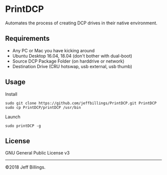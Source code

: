 # PrintDCP
Automates the process of creating DCP drives in their native environment.

## Requirements
- Any PC or Mac you have kicking around
- Ubuntu Desktop 16.04, 18.04 (don't bother with dual-boot)
- Source DCP Package Folder (on harddrive or network)
- Destination Drive (CRU hotswap, usb external, usb thumb)

## Usage
Install
```
sudo git clone https://github.com/jeffbillings/PrintDCP.git PrintDCP
sudo cp PrintDCP/printDCP /usr/bin
```

Launch
```
sudo printDCP -g
```

## License
GNU General Public License v3

---

©2018 Jeff Billings.
